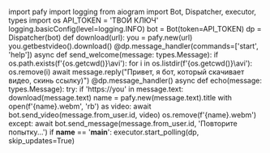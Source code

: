 import pafy
import logging
from aiogram import Bot, Dispatcher, executor, types
import os
API_TOKEN = 'ТВОЙ КЛЮЧ'
logging.basicConfig(level=logging.INFO)
bot = Bot(token=API_TOKEN)
dp = Dispatcher(bot)
def download(url):
    you = pafy.new(url)
    you.getbestvideo().download()
@dp.message_handler(commands=['start',  'help'])
async def send_welcome(message: types.Message):
    if os.path.exists(f'{os.getcwd()}\avi'):
        for i in os.listdir(f'{os.getcwd()}\avi'):
            os.remove(i)
    await message.reply("Привет, я бот, который скачивает видео, скинь ссылку)")
@dp.message_handler()
async def echo(message: types.Message):
    try:
        if 'https://you' in message.text:
            download(message.text)
            name = pafy.new(message.text).title
            with open(f'{name}.webm', 'rb') as video:
                await bot.send_video(message.from_user.id, video)
            os.remove(f'{name}.webm')
    except:
        await bot.send_message(message.from_user.id, 'Повторите попытку...')
if __name__ == '__main__':
    executor.start_polling(dp, skip_updates=True)
